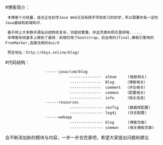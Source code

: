 #博客简介：  

     本博客十分轻量，适合正在初学Java Web又没有顺手项目练习的同学，所以需要你有一定的Java基础和前端知识.
     
     基于网上大多数开源站点结构较复杂，功能较繁重，并且页面布局花里胡哨......
     本博客系统基本上做到了最简：前端仅用了bootstrap，后台用的Jfinal,模板引擎用的FreeMarker,连接池用的duird
     
     预览地址：http://kkys.online/blog/

#代码结构：  

                      ------java/com/blog
                                 --------------  album     (相册相关)
                                 --------------  Blog     （博客相关）
                                 --------------  comment  （评论相关）
                                 --------------  common   （配置相关）    
                                 --------------  info     （相关信息）    
                      ------resources
                                 --------------- config    (数据库配置)
                                 --------------- log4j     (日志配置)
                      ------webapp   
                                 --------------- blog      (博客页面)
                                 --------------- common    (相关模板页面)
                                 



会不断添加新的模块与内容，一步一步去完善吧，希望大家提出问题和建议.
